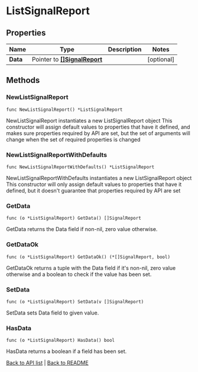 # ListSignalReport

## Properties

Name | Type | Description | Notes
------------ | ------------- | ------------- | -------------
**Data** | Pointer to [**[]SignalReport**](SignalReport.md) |  | [optional] 

## Methods

### NewListSignalReport

`func NewListSignalReport() *ListSignalReport`

NewListSignalReport instantiates a new ListSignalReport object
This constructor will assign default values to properties that have it defined,
and makes sure properties required by API are set, but the set of arguments
will change when the set of required properties is changed

### NewListSignalReportWithDefaults

`func NewListSignalReportWithDefaults() *ListSignalReport`

NewListSignalReportWithDefaults instantiates a new ListSignalReport object
This constructor will only assign default values to properties that have it defined,
but it doesn't guarantee that properties required by API are set

### GetData

`func (o *ListSignalReport) GetData() []SignalReport`

GetData returns the Data field if non-nil, zero value otherwise.

### GetDataOk

`func (o *ListSignalReport) GetDataOk() (*[]SignalReport, bool)`

GetDataOk returns a tuple with the Data field if it's non-nil, zero value otherwise
and a boolean to check if the value has been set.

### SetData

`func (o *ListSignalReport) SetData(v []SignalReport)`

SetData sets Data field to given value.

### HasData

`func (o *ListSignalReport) HasData() bool`

HasData returns a boolean if a field has been set.


[Back to API list](../README.md#documentation-for-api-endpoints) | [Back to README](../README.md)


